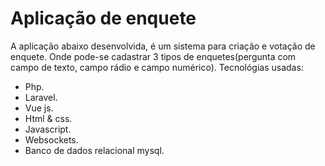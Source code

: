 # Aplicação de enquete
A aplicação abaixo desenvolvida, é um sistema para criação e votação de enquete. Onde pode-se cadastrar 3 tipos de enquetes(pergunta com campo de texto, campo rádio e campo numérico).
Tecnológias usadas:
- Php.
- Laravel.
- Vue js.
- Html & css.
- Javascript.
- Websockets.
- Banco de dados relacional mysql.
